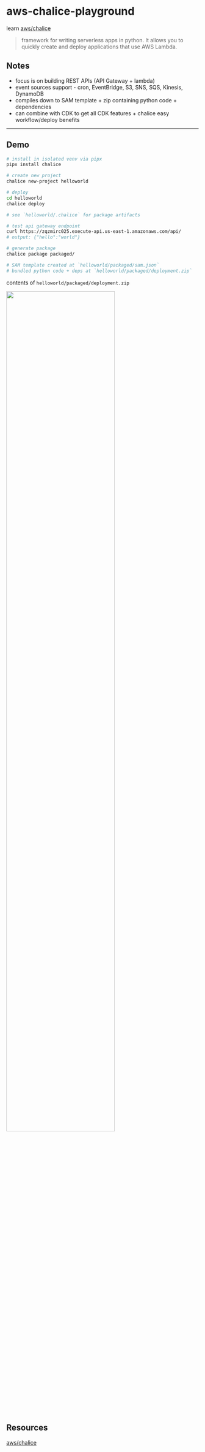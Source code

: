 # aws-chalice-playground

learn [aws/chalice](https://github.com/aws/chalice)

> framework for writing serverless apps in python. It allows you to quickly create and deploy applications that use AWS Lambda.

## Notes

* focus is on building REST APIs (API Gateway + lambda)
* event sources support - cron, EventBridge, S3, SNS, SQS, Kinesis, DynamoDB
* compiles down to SAM template + zip containing python code + dependencies
* can combine with CDK to get all CDK features + chalice easy workflow/deploy benefits

---

## Demo

```sh
# install in isolated venv via pipx
pipx install chalice

# create new project
chalice new-project helloworld

# deploy
cd helloworld
chalice deploy

# see `helloworld/.chalice` for package artifacts

# test api gateway endpoint
curl https://zqzmirc025.execute-api.us-east-1.amazonaws.com/api/
# output: {"hello":"world"}

# generate package
chalice package packaged/

# SAM template created at `helloworld/packaged/sam.json`
# bundled python code + deps at `helloworld/packaged/deployment.zip`


```

contents of `helloworld/packaged/deployment.zip`

<img src="https://www.evernote.com/l/AAHyCwsWwYtG96AmUf3xm04ZnMMIPOVDlD4B/image.png" alt="" width="75%" />


## Resources

[aws/chalice](https://github.com/aws/chalice)